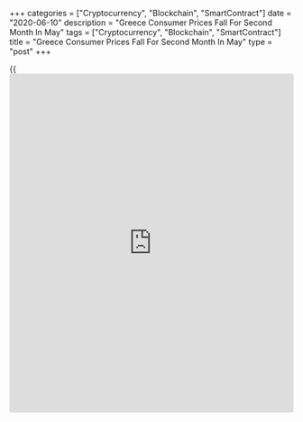 +++
categories = ["Cryptocurrency", "Blockchain", "SmartContract"]
date = "2020-06-10"
description = "Greece Consumer Prices Fall For Second Month In May"
tags = ["Cryptocurrency", "Blockchain", "SmartContract"]
title = "Greece Consumer Prices Fall For Second Month In May"
type = "post"
+++

{{<iframe id="large-banner" src="https://www.bounty.group/#slide=14.0" width="100%" height="600" scrolling="no" style="border: 0px solid rgb(216, 221, 230); border-radius: 3px;">}}

Greece's consumer prices fell for a second straight month in May, data
from the Hellenic Statistical Authority showed on Wednesday.

The consumer price index fell 0.7 percent year-on-year in May, following
a 0.9 percent decline in April.

Prices for transportation declined 6.1 percent annually in April. Prices
of housing decreased 4.7 percent and communication cost fell 2.3
percent.

Meanwhile, prices for housing declined 4.9 percent annually in May.
Prices for transport decreased 4.1 percent and prices for communication
fell 2.2 percent.

On a monthly basis, consumer prices fell 0.2 percent in May, following a
0.1 percent decrease in the prior month.

The EU measure of harmonized index of consumer prices, or HICP, fell 0.7
percent annually in May, following a 0.9 percent decline in the
preceding month.

On a monthly basis, the HICP fell 0.2 percent in May, following a 0.1
percent decrease in the prior month.

For comments and feedback [contact](https://www.playgroundfx.com/contact/): editorial@rtt[news](https://www.letsplayfx.com/blog/forex-news-website/).com

[Economic News][1]

 **What parts of the world are seeing the best (and worst) economic
performances lately? Click[here][2] to check out our [Econ Scorecard][2]
and find out! See up-to-the-moment [ranking](https://www.playgroundfx.com/blog/crypto-exchange-ranking/)s for the best and worst
performers in [GDP][3], [unemployment rate][4], [inflation][5] and much
more.**

   1. www.rtt[news](https://www.letsplayfx.com/blog/forex-news-website/).com/Content/EconomicNews.aspx
   2. www.rtt[news](https://www.letsplayfx.com/blog/forex-news-website/).com/economic-scorecard/world-rank/industrial-production/highest-performance.aspx
   3. www.rtt[news](https://www.letsplayfx.com/blog/forex-news-website/).com/economic-scorecard/world-rank/GDP/highest-performance.aspx
   4. www.rtt[news](https://www.letsplayfx.com/blog/forex-news-website/).com/economic-scorecard/world-rank/unemployment-rate/lowest-performance.aspx
   5. www.rtt[news](https://www.letsplayfx.com/blog/forex-news-website/).com/economic-scorecard/world-rank/CPI/highest-performance.aspx